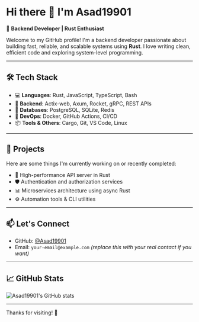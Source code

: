 # Hi there 👋 I'm Asad19901

🎯 **Backend Developer | Rust Enthusiast**

Welcome to my GitHub profile! I'm a backend developer passionate about building fast, reliable, and scalable systems using **Rust**. I love writing clean, efficient code and exploring system-level programming.

---

## 🛠️ Tech Stack

- 💻 **Languages**: Rust, JavaScript, TypeScript, Bash
- 🧰 **Backend**: Actix-web, Axum, Rocket, gRPC, REST APIs
- 🧱 **Databases**: PostgreSQL, SQLite, Redis
- 🐳 **DevOps**: Docker, GitHub Actions, CI/CD
- 📦 **Tools & Others**: Cargo, Git, VS Code, Linux

---

## 🚀 Projects

Here are some things I'm currently working on or recently completed:

- 🔧 High-performance API server in Rust  
- 🛡️ Authentication and authorization services  
- 📊 Microservices architecture using async Rust  
- ⚙️ Automation tools & CLI utilities

---

## 📫 Let's Connect

- GitHub: [@Asad19901](https://github.com/Asad19901)
- Email: `your-email@example.com` _(replace this with your real contact if you want)_

---

## 📈 GitHub Stats

![Asad19901's GitHub stats](https://github-readme-stats.vercel.app/api?username=Asad19901&show_icons=true&theme=radical)

---

Thanks for visiting! 🚀 
